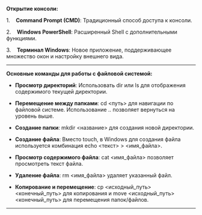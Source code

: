 
**Открытие консоли:**

1.    **Command Prompt (CMD)**: Традиционный способ доступа к консоли.

2.    **Windows PowerShell**: Расширенный Shell с дополнительными функциями.

3.    **Терминал Windows**: Новое приложение, поддерживающее множество окон и настройку внешнего вида.

---

**Основные команды для работы с файловой системой:**

- **Просмотр директорий**: Использовать dir или ls для отображения содержимого текущей директории.

- **Перемещение между папками**: cd <путь> для навигации по файловой системе. Использование .. позволяет вернуться на уровень выше.

- **Создание папки**: mkdir <название> для создания новой директории.

- **Создание файла**: Вместо touch, в Windows для создания файла используется комбинация echo <текст> > <имя_файла>.

- **Просмотр содержимого файла**: cat <имя_файла> позволяет просмотреть текст файла.

- **Удаление файла**: rm <имя_файла> удаляет указанный файл.

- **Копирование и перемещение**: cp <исходный_путь> <конечный_путь> для копирования и move <исходный_путь> <конечный_путь> для перемещения папок/файлов.

---
